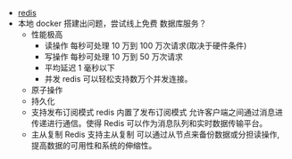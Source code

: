 - [redis](https://runoob.com/redis/redis-tutorial.html)
- 本地 docker 搭建出问题，尝试线上免费 数据库服务？
  - 性能极高
    - 读操作 每秒可处理 10 万到 100 万次请求(取决于硬件条件)
    - 写操作 每秒可处理 10 万到 50 万次请求
    - 平均延迟 1 毫秒以下
    - 并发 redis 可以轻松支持数万个并发连接。
  - 原子操作
  - 持久化
  - 支持发布订阅模式 redis 内置了发布订阅模式 允许客户端之间通过消息进传递进行通信。使得 Redis 可以作为消息队列和实时数据传输平台。
  - 主从复制 Redis 支持主从复制 可以通过从节点来备份数据或分担读操作,提高数据的可用性和系统的伸缩性。
